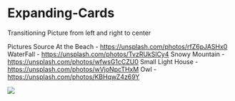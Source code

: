 # Expanding-Cards
Transitioning Picture from left and right to center

Pictures Source
  At the Beach - https://unsplash.com/photos/rfZ6pJASHx0
  WaterFall - https://unsplash.com/photos/TvzRUkSlCy4
  Snowy Mountain - https://unsplash.com/photos/wfwsG1cCZU0
  Small Light House - https://unsplash.com/photos/wVjoNpcTHxM
  Owl - https://unsplash.com/photos/KBHqwZ4z69Y

![](http://i.imgur.com/OUkLi.gif)